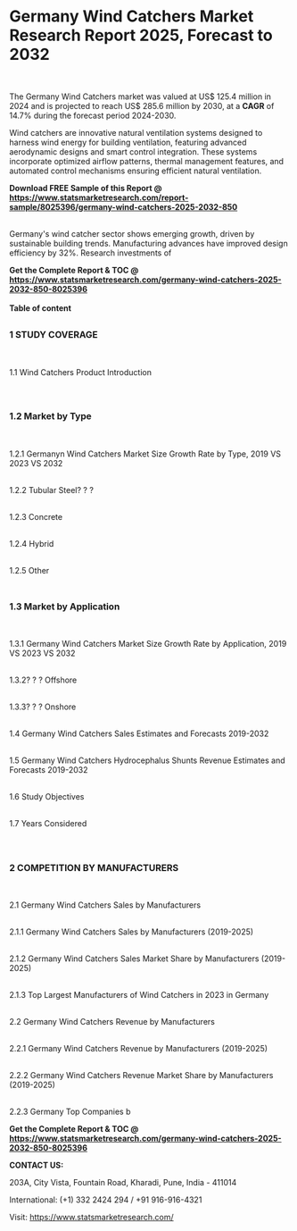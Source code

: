 <h1>Germany Wind Catchers Market Research Report 2025, Forecast to 2032</h1><br/><p>The Germany Wind Catchers market was valued at US$ 125.4 million in 2024 and is projected to reach US$ 285.6 million by 2030, at a <strong>CAGR</strong> of 14.7% during the forecast period 2024-2030.</p><p>
 
 Wind catchers are innovative natural ventilation systems designed to harness wind energy for building ventilation, featuring advanced aerodynamic designs and smart control integration. These systems incorporate optimized airflow patterns, thermal management features, and automated control mechanisms ensuring efficient natural ventilation.</p><div><b>Download FREE Sample of this Report @ <a href="https://www.statsmarketresearch.com/download-free-sample/8025396/germany-wind-catchers-2025-2032-850">https://www.statsmarketresearch.com/report-sample/8025396/germany-wind-catchers-2025-2032-850</a></b></div><br><p>
 
 Germany's wind catcher sector shows emerging growth, driven by sustainable building trends. Manufacturing advances have improved design efficiency by 32%. Research investments of</p><div><b>Get the Complete Report & TOC @ <a href="https://www.statsmarketresearch.com/germany-wind-catchers-2025-2032-850-8025396">https://www.statsmarketresearch.com/germany-wind-catchers-2025-2032-850-8025396</a></b></div><br><b>Table of content</b><p><h2><span style="font-size:16px"><strong>1 STUDY COVERAGE</strong></span></h2><br />
 
 <p>1.1 Wind Catchers Product Introduction</p><br />
 
 <h2><span style="font-size:16px"><strong>1.2 Market by Type</strong></span></h2><br />
 
 <p>1.2.1 Germanyn Wind Catchers Market Size Growth Rate by Type, 2019 VS 2023 VS 2032<br /><br />
 
 1.2.2 Tubular Steel? ? ? <br /><br />
 
 1.2.3 Concrete<br /><br />
 
 1.2.4 Hybrid<br /><br />
 
 1.2.5 Other<br /><br />
 
 <h2><span style="font-size:16px"><strong>1.3 Market by Application</strong></span></h2><br />
 
 <p>1.3.1 Germany Wind Catchers Market Size Growth Rate by Application, 2019 VS 2023 VS 2032<br /><br />
 
 1.3.2? ? ? Offshore<br /><br />
 
 1.3.3? ? ? Onshore<br /><br />
 
 1.4 Germany Wind Catchers Sales Estimates and Forecasts 2019-2032<br /><br />
 
 1.5 Germany Wind Catchers Hydrocephalus Shunts Revenue Estimates and Forecasts 2019-2032<br /><br />
 
 1.6 Study Objectives<br /><br />
 
 1.7 Years Considered</p><br />
 
 <h2><span style="font-size:16px"><strong>2 COMPETITION BY MANUFACTURERS</strong></span></h2><br />
 
 <p>2.1 Germany Wind Catchers Sales by Manufacturers<br /><br />
 
 2.1.1 Germany Wind Catchers Sales by Manufacturers (2019-2025)<br /><br />
 
 2.1.2 Germany Wind Catchers Sales Market Share by Manufacturers (2019-2025)<br /><br />
 
 2.1.3 Top Largest Manufacturers of Wind Catchers in 2023 in Germany<br /><br />
 
 2.2 Germany Wind Catchers Revenue by Manufacturers<br /><br />
 
 2.2.1 Germany Wind Catchers Revenue by Manufacturers (2019-2025)<br /><br />
 
 2.2.2 Germany Wind Catchers Revenue Market Share by Manufacturers (2019-2025)<br /><br />
 
 2.2.3 Germany Top Companies b<br><div><b>Get the Complete Report & TOC @ <a href="https://www.statsmarketresearch.com/germany-wind-catchers-2025-2032-850-8025396">https://www.statsmarketresearch.com/germany-wind-catchers-2025-2032-850-8025396</a></b></div></p>
 
 <b>CONTACT US:</b><br>
 
 203A, City Vista, Fountain Road, Kharadi, Pune, India - 411014 <br>
 
 International: (+1) 332 2424 294 / +91 916-916-4321<br>
 
 Visit: <a href="https://www.statsmarketresearch.com/">https://www.statsmarketresearch.com/</a>
 
 <br>